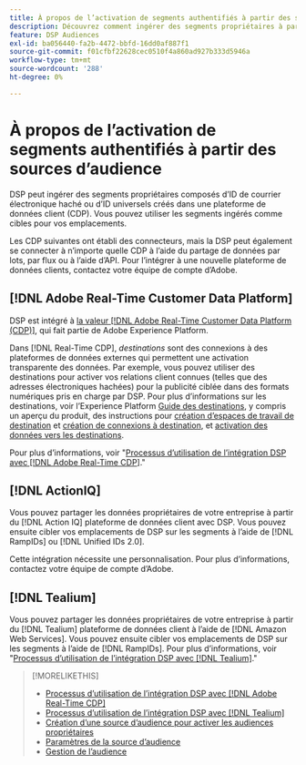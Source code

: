 ```yaml
---
title: À propos de l’activation de segments authentifiés à partir des sources d’audience
description: Découvrez comment ingérer des segments propriétaires à partir d’une plateforme de données client.
feature: DSP Audiences
exl-id: ba056440-fa2b-4472-bbfd-16dd0af887f1
source-git-commit: f01cfbf22628cec0510f4a860ad927b333d5946a
workflow-type: tm+mt
source-wordcount: '288'
ht-degree: 0%

---
```


# À propos de l’activation de segments authentifiés à partir des sources d’audience

DSP peut ingérer des segments propriétaires composés d’ID de courrier électronique haché ou d’ID universels créés dans une plateforme de données client (CDP). Vous pouvez utiliser les segments ingérés comme cibles pour vos emplacements.

Les CDP suivantes ont établi des connecteurs, mais la DSP peut également se connecter à n’importe quelle CDP à l’aide du partage de données par lots, par flux ou à l’aide d’API. Pour l’intégrer à une nouvelle plateforme de données clients, contactez votre équipe de compte d’Adobe.

## [!DNL Adobe Real-Time Customer Data Platform]

DSP est intégré à [la valeur [!DNL Adobe Real-Time Customer Data Platform (CDP)]](https://experienceleague.adobe.com/docs/experience-platform/rtcdp/overview.html), qui fait partie de Adobe Experience Platform.

Dans [!DNL Real-Time CDP], *destinations* sont des connexions à des plateformes de données externes qui permettent une activation transparente des données. Par exemple, vous pouvez utiliser des destinations pour activer vos relations client connues (telles que des adresses électroniques hachées) pour la publicité ciblée dans des formats numériques pris en charge par DSP. Pour plus d’informations sur les destinations, voir l’Experience Platform [Guide des destinations](https://experienceleague.adobe.com/docs/experience-platform/destinations/home.html), y compris un aperçu du produit, des instructions pour [création d’espaces de travail de destination](https://experienceleague.adobe.com/docs/experience-platform/destinations/ui/destinations-workspace.html) et [création de connexions à destination](https://experienceleague.adobe.com/docs/experience-platform/destinations/ui/connect-destination.html), et [activation des données vers les destinations](https://experienceleague.adobe.com/docs/experience-platform/destinations/ui/activate/activate-segment-streaming-destinations.html).

Pour plus d’informations, voir &quot;[Processus d’utilisation de l’intégration DSP avec [!DNL Adobe Real-Time CDP]](/help/dsp/audiences/sources/source-adobe-rtcdp.md).&quot;

## [!DNL ActionIQ]

Vous pouvez partager les données propriétaires de votre entreprise à partir du [!DNL Action IQ] plateforme de données client avec DSP. Vous pouvez ensuite cibler vos emplacements de DSP sur les segments à l’aide de [!DNL RampIDs] ou [!DNL Unified IDs 2.0].

Cette intégration nécessite une personnalisation. Pour plus d’informations, contactez votre équipe de compte d’Adobe.

## [!DNL Tealium]

Vous pouvez partager les données propriétaires de votre entreprise à partir du [!DNL Tealium] plateforme de données client à l’aide de [!DNL Amazon Web Services]. Vous pouvez ensuite cibler vos emplacements de DSP sur les segments à l’aide de [!DNL RampIDs]. Pour plus d’informations, voir &quot;[Processus d’utilisation de l’intégration DSP avec [!DNL Tealium]](/help/dsp/audiences/sources/source-tealium.md).&quot;

>[!MORELIKETHIS]
>
>* [Processus d’utilisation de l’intégration DSP avec [!DNL Adobe Real-Time CDP]](/help/dsp/audiences/sources/source-adobe-rtcdp.md)
>* [Processus d’utilisation de l’intégration DSP avec [!DNL Tealium]](/help/dsp/audiences/sources/source-tealium.md)
>* [Création d’une source d’audience pour activer les audiences propriétaires](source-create.md)
>* [Paramètres de la source d’audience](source-settings.md)
>* [Gestion de l’audience](/help/dsp/audiences/audience-about.md)

<!--
>* [Workflow for Using the DSP Integration with [!DNL ActionIQ]](/help/dsp/audiences/sources/source-actioniq.md)
-->
